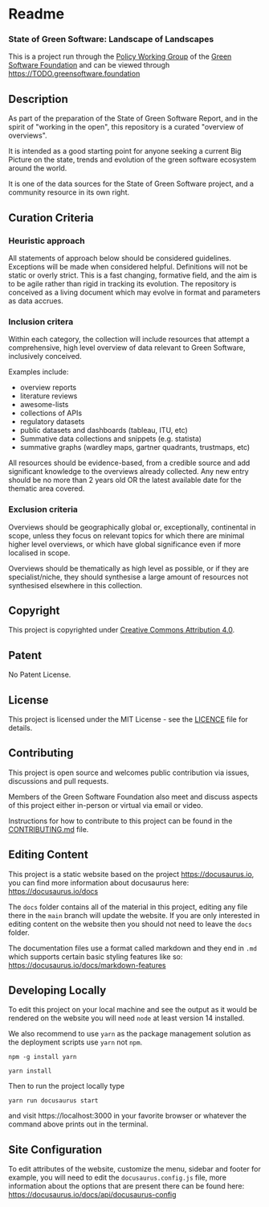 # Readme
### State of Green Software: Landscape of Landscapes
This is a project run through the [Policy Working Group](https://grnsft.org/policy-wg) of the [Green Software Foundation](https://greensoftware.foundation) and can be viewed through https://TODO.greensoftware.foundation

## Description
As part of the preparation of the State of Green Software Report, and in the spirit of "working in the open", this repository is a curated "overview of overviews".

It is intended as a good starting point for anyone seeking a current Big Picture on the state, trends and evolution of the green software ecosystem around the world.

It is one of the data sources for the State of Green Software project, and a community resource in its own right.

## Curation Criteria

### Heuristic approach

All statements of approach below should be considered guidelines. Exceptions will be made when considered helpful. Definitions will not be static or overly strict. This is a fast changing, formative field, and the aim is to be agile rather than rigid in tracking its evolution. The repository is conceived as a living document which may evolve in format and parameters as data accrues.


### Inclusion critera

Within each category, the collection will include resources that attempt a comprehensive, high level overview of data relevant to Green Software, inclusively conceived.

Examples include:

- overview reports
- literature reviews
- awesome-lists
- collections of APIs
- regulatory datasets
- public datasets and dashboards (tableau, ITU, etc)
- Summative data collections and snippets (e.g. statista)
- summative graphs (wardley maps, gartner quadrants, trustmaps, etc)

All resources should be evidence-based, from a credible source and add significant knowledge to the overviews already collected. Any new entry should be no more than 2 years old OR the latest available date for the thematic area covered.

### Exclusion criteria

Overviews should be geographically global or, exceptionally, continental in scope, unless they focus on relevant topics for which there are minimal higher level overviews, or which have global significance even if more localised in scope.

Overviews should be thematically as high level as possible, or if they are specialist/niche, they should synthesise a large amount of resources not synthesised elsewhere in this collection.

## Copyright
This project is copyrighted under [Creative Commons Attribution 4.0](https://creativecommons.org/licenses/by/4.0/).

## Patent
No Patent License.

## License
This project is licensed under the MIT License - see the [LICENCE](LICENCE) file for details.

## Contributing

This project is open source and welcomes public contribution via issues, discussions and pull requests.

Members of the Green Software Foundation also meet and discuss aspects of this project either in-person or virtual via email or video.

Instructions for how to contribute to this project can be found in the [CONTRIBUTING.md](CONTRIBUTING.md) file.

## Editing Content

This project is a static website based on the project https://docusaurus.io, you can find more information about docusaurus here: https://docusaurus.io/docs

The `docs` folder contains all of the material in this project, editing any file there in the `main` branch will update the website. If you are only interested in editing content on the website then you should not need to leave the `docs` folder.

The documentation files use a format called markdown and they end in `.md` which supports certain basic styling features like so: https://docusaurus.io/docs/markdown-features

## Developing Locally

To edit this project on your local machine and see the output as it would be rendered on the website you will need `node` at least version 14 installed.

We also recommend to use `yarn` as the package management solution as the deployment scripts use `yarn` not `npm`.

`npm -g install yarn`

`yarn install`

Then to run the project locally type

`yarn run docusaurus start`

and visit https://localhost:3000 in your favorite browser or whatever the command above prints out in the terminal.

## Site Configuration

To edit attributes of the website, customize the menu, sidebar and footer for example, you will need to edit the `docusaurus.config.js` file, more information about the options that are present there can be found here: https://docusaurus.io/docs/api/docusaurus-config